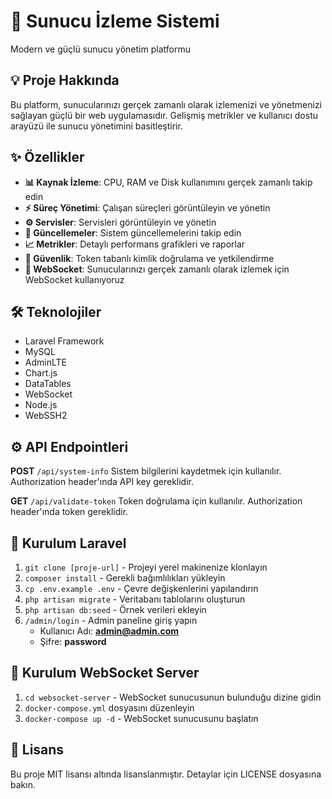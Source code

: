 # 🚀 Sunucu İzleme Sistemi

Modern ve güçlü sunucu yönetim platformu

## 💡 Proje Hakkında

Bu platform, sunucularınızı gerçek zamanlı olarak izlemenizi ve yönetmenizi sağlayan güçlü bir web uygulamasıdır. Gelişmiş metrikler ve kullanıcı dostu arayüzü ile sunucu yönetimini basitleştirir.

## ✨ Özellikler

* **📊 Kaynak İzleme**: CPU, RAM ve Disk kullanımını gerçek zamanlı takip edin
* **⚡ Süreç Yönetimi**: Çalışan süreçleri görüntüleyin ve yönetin
* **⚙️ Servisler**: Servisleri görüntüleyin ve yönetin
* **🔄 Güncellemeler**: Sistem güncellemelerini takip edin
* **📈 Metrikler**: Detaylı performans grafikleri ve raporlar
* **🔐 Güvenlik**: Token tabanlı kimlik doğrulama ve yetkilendirme
* **🔄 WebSocket**: Sunucularınızı gerçek zamanlı olarak izlemek için WebSocket kullanıyoruz

## 🛠️ Teknolojiler

* Laravel Framework
* MySQL
* AdminLTE
* Chart.js
* DataTables
* WebSocket
* Node.js
* WebSSH2



## ⚙️ API Endpointleri

**POST** `/api/system-info`
Sistem bilgilerini kaydetmek için kullanılır. Authorization header'ında API key gereklidir.

**GET** `/api/validate-token`
Token doğrulama için kullanılır. Authorization header'ında token gereklidir.



## 🚀 Kurulum Laravel

1. `git clone [proje-url]` - Projeyi yerel makinenize klonlayın
2. `composer install` - Gerekli bağımlılıkları yükleyin
3. `cp .env.example .env` - Çevre değişkenlerini yapılandırın
4. `php artisan migrate` - Veritabanı tablolarını oluşturun
5. `php artisan db:seed` - Örnek verileri ekleyin
6. `/admin/login` - Admin paneline giriş yapın
   * Kullanıcı Adı: **admin@admin.com**
   * Şifre: **password**

## 🚀 Kurulum WebSocket Server

1. `cd websocket-server` - WebSocket sunucusunun bulunduğu dizine gidin
2. `docker-compose.yml` dosyasını düzenleyin
3. `docker-compose up -d` - WebSocket sunucusunu başlatın



## 📝 Lisans

Bu proje MIT lisansı altında lisanslanmıştır. Detaylar için LICENSE dosyasına bakın.
